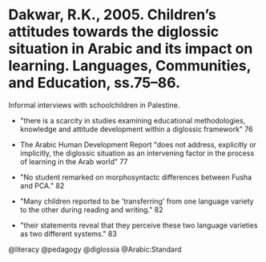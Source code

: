 # Dakwar, R.K., 2005. Children’s attitudes towards the diglossic situation in Arabic and its impact on learning. Languages, Communities, and Education, ss.75–86.

Informal interviews with schoolchildren in Palestine.

- "there is a scarcity in studies examining educational methodologies, knowledge and attitude development within a diglossic framework" 76

- The Arabic Human Development Report "does not address, explicitly or implicitly, the diglossic situation as an intervening factor in the process of learning in the Arab world" 77

- "No student remarked on morphosyntactc differences between Fusha and PCA." 82

- "Many children reported to be 'transferring' from one language variety to the other during reading and writing." 82

- "their statements reveal that they perceive these two language varieties as two different systems." 83

@literacy
@pedagogy
@diglossia
@Arabic:Standard
